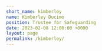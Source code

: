 ```yaml
---
short_name: kimberley
name: Kimberley Ducimo
position: Trustee for Safeguarding
date: 2023-02-08 12:00:00 +0000
layout: page
permalink: /kimberley/
---
```


